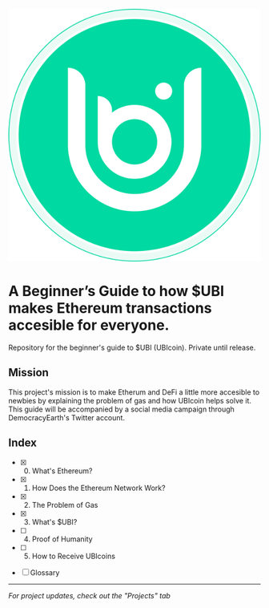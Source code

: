 ![UBIlogo](public/UBIlogo2.png)

# A Beginner’s Guide to how $UBI makes Ethereum transactions accesible for everyone.
Repository for the beginner's guide to $UBI (UBIcoin). Private until release.

## Mission
This project's mission is to make Etherum and DeFi a little more accesible to newbies by explaining the problem of gas and how UBIcoin helps solve it. This guide will be accompanied by a social media campaign through DemocracyEarth's Twitter account.

## Index
- [X] 0. What's Ethereum?
- [X] 1. How Does the Ethereum Network Work?
- [X] 2. The Problem of Gas
- [X] 3. What's $UBI?
- [ ] 4. Proof of Humanity
- [ ] 5. How to Receive UBIcoins

- [ ] Glossary

-------
*For project updates, check out the "Projects" tab* 

